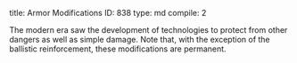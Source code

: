 title:          Armor Modifications
ID:             838
type:           md
compile:        2



The modern era saw the development of technologies to protect from other dangers as well as simple damage. Note that, with the exception of the ballistic reinforcement, these modifications are permanent.